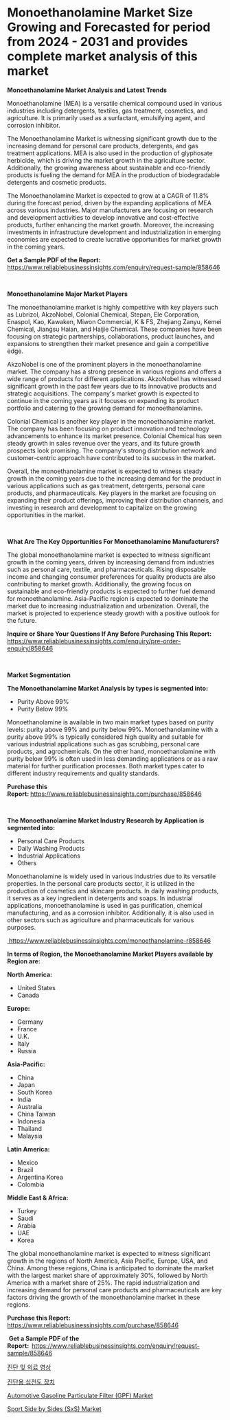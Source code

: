 <p><h1>Monoethanolamine Market Size Growing and Forecasted for period from 2024 - 2031 and provides complete market analysis of this market</h1></p><p><strong>Monoethanolamine Market Analysis and Latest Trends</strong></p>
<p><p>Monoethanolamine (MEA) is a versatile chemical compound used in various industries including detergents, textiles, gas treatment, cosmetics, and agriculture. It is primarily used as a surfactant, emulsifying agent, and corrosion inhibitor.</p><p>The Monoethanolamine Market is witnessing significant growth due to the increasing demand for personal care products, detergents, and gas treatment applications. MEA is also used in the production of glyphosate herbicide, which is driving the market growth in the agriculture sector. Additionally, the growing awareness about sustainable and eco-friendly products is fueling the demand for MEA in the production of biodegradable detergents and cosmetic products.</p><p>The Monoethanolamine Market is expected to grow at a CAGR of 11.8% during the forecast period, driven by the expanding applications of MEA across various industries. Major manufacturers are focusing on research and development activities to develop innovative and cost-effective products, further enhancing the market growth. Moreover, the increasing investments in infrastructure development and industrialization in emerging economies are expected to create lucrative opportunities for market growth in the coming years.</p></p>
<p><strong>Get a Sample PDF of the Report:&nbsp;</strong> <a href="https://www.reliablebusinessinsights.com/enquiry/request-sample/858646">https://www.reliablebusinessinsights.com/enquiry/request-sample/858646</a></p>
<p>&nbsp;</p>
<p><strong>Monoethanolamine Major Market Players</strong></p>
<p><p>The monoethanolamine market is highly competitive with key players such as Lubrizol, AkzoNobel, Colonial Chemical, Stepan, Ele Corporation, Enaspol, Kao, Kawaken, Miwon Commercial, K & FS, Zhejiang Zanyu, Kemei Chemical, Jiangsu Haian, and Haijie Chemical. These companies have been focusing on strategic partnerships, collaborations, product launches, and expansions to strengthen their market presence and gain a competitive edge.</p><p>AkzoNobel is one of the prominent players in the monoethanolamine market. The company has a strong presence in various regions and offers a wide range of products for different applications. AkzoNobel has witnessed significant growth in the past few years due to its innovative products and strategic acquisitions. The company's market growth is expected to continue in the coming years as it focuses on expanding its product portfolio and catering to the growing demand for monoethanolamine.</p><p>Colonial Chemical is another key player in the monoethanolamine market. The company has been focusing on product innovation and technology advancements to enhance its market presence. Colonial Chemical has seen steady growth in sales revenue over the years, and its future growth prospects look promising. The company's strong distribution network and customer-centric approach have contributed to its success in the market.</p><p>Overall, the monoethanolamine market is expected to witness steady growth in the coming years due to the increasing demand for the product in various applications such as gas treatment, detergents, personal care products, and pharmaceuticals. Key players in the market are focusing on expanding their product offerings, improving their distribution channels, and investing in research and development to capitalize on the growing opportunities in the market.</p></p>
<p>&nbsp;</p>
<p><strong>What Are The Key Opportunities For Monoethanolamine Manufacturers?</strong></p>
<p><p>The global monoethanolamine market is expected to witness significant growth in the coming years, driven by increasing demand from industries such as personal care, textile, and pharmaceuticals. Rising disposable income and changing consumer preferences for quality products are also contributing to market growth. Additionally, the growing focus on sustainable and eco-friendly products is expected to further fuel demand for monoethanolamine. Asia-Pacific region is expected to dominate the market due to increasing industrialization and urbanization. Overall, the market is projected to experience steady growth with a positive outlook for the future.</p></p>
<p><strong>Inquire or Share Your Questions If Any Before Purchasing This Report:</strong> <a href="https://www.reliablebusinessinsights.com/enquiry/pre-order-enquiry/858646">https://www.reliablebusinessinsights.com/enquiry/pre-order-enquiry/858646</a></p>
<p>&nbsp;</p>
<p><strong>Market Segmentation</strong></p>
<p><strong>The Monoethanolamine Market Analysis by types is segmented into:</strong></p>
<p><ul><li>Purity Above 99%</li><li>Purity Below 99%</li></ul></p>
<p><p>Monoethanolamine is available in two main market types based on purity levels: purity above 99% and purity below 99%. Monoethanolamine with a purity above 99% is typically considered high quality and suitable for various industrial applications such as gas scrubbing, personal care products, and agrochemicals. On the other hand, monoethanolamine with purity below 99% is often used in less demanding applications or as a raw material for further purification processes. Both market types cater to different industry requirements and quality standards.</p></p>
<p><strong>Purchase this Report:&nbsp;</strong><a href="https://www.reliablebusinessinsights.com/purchase/858646">https://www.reliablebusinessinsights.com/purchase/858646</a></p>
<p>&nbsp;</p>
<p><strong>The Monoethanolamine Market Industry Research by Application is segmented into:</strong></p>
<p><ul><li>Personal Care Products</li><li>Daily Washing Products</li><li>Industrial Applications</li><li>Others</li></ul></p>
<p><p>Monoethanolamine is widely used in various industries due to its versatile properties. In the personal care products sector, it is utilized in the production of cosmetics and skincare products. In daily washing products, it serves as a key ingredient in detergents and soaps. In industrial applications, monoethanolamine is used in gas purification, chemical manufacturing, and as a corrosion inhibitor. Additionally, it is also used in other sectors such as agriculture and pharmaceuticals for various purposes.</p></p>
<p><a href="https://www.reliablebusinessinsights.com/monoethanolamine-r858646">&nbsp;https://www.reliablebusinessinsights.com/monoethanolamine-r858646</a></p>
<p><strong>In terms of Region, the Monoethanolamine Market Players available by Region are:</strong></p>
<p>
    <p> <strong> North America: </strong>
        <ul>
            <li>United States</li>
            <li>Canada</li>
        </ul>
        </p> 
    <p> <strong> Europe: </strong>
        <ul>
            <li>Germany</li>
            <li>France</li>
            <li>U.K.</li>
            <li>Italy</li>
            <li>Russia</li>
        </ul>
        </p> 
    <p> <strong> Asia-Pacific: </strong>
        <ul>
            <li>China</li>
            <li>Japan</li>
            <li>South Korea</li>
            <li>India</li>
            <li>Australia</li>
            <li>China Taiwan</li>
            <li>Indonesia</li>
            <li>Thailand</li>
            <li>Malaysia</li>
        </ul>
        </p> 
    <p> <strong> Latin America: </strong>
        <ul>
            <li>Mexico</li>
            <li>Brazil</li>
            <li>Argentina Korea</li>
            <li>Colombia</li>
        </ul>
        </p> 
    <p> <strong> Middle East & Africa: </strong>
        <ul>
            <li>Turkey</li>
            <li>Saudi</li>
            <li>Arabia</li>
            <li>UAE</li>
            <li>Korea</li>
        </ul>
    </p>
    </p>
<p><p>The global monoethanolamine market is expected to witness significant growth in the regions of North America, Asia Pacific, Europe, USA, and China. Among these regions, China is anticipated to dominate the market with the largest market share of approximately 30%, followed by North America with a market share of 25%. The rapid industrialization and increasing demand for personal care products and pharmaceuticals are key factors driving the growth of the monoethanolamine market in these regions.</p></p>
<p><strong>Purchase this Report: </strong><a href="https://www.reliablebusinessinsights.com/purchase/858646">https://www.reliablebusinessinsights.com/purchase/858646</a></p>
<p>&nbsp;<strong>Get a Sample PDF of the Report:&nbsp;&nbsp;</strong><a href="https://www.reliablebusinessinsights.com/enquiry/request-sample/858646">https://www.reliablebusinessinsights.com/enquiry/request-sample/858646</a></p>
<p><strong></strong></p>
<p><p><a href="https://github.com/khytkeqagplkzqvh/Market-Research-Report-List-2/blob/main/2497934117641.md">진단 및 의료 영상</a></p><p><a href="https://github.com/bvubpqd5241630/Market-Research-Report-List-2/blob/main/7533344117640.md">진단용 심전도 장치</a></p><p><a href="https://github.com/sonuprakash1/Market-Research-Report-List-3/blob/main/automotive-gasoline-particulate-filter-gpf-market.md">Automotive Gasoline Particulate Filter (GPF) Market</a></p><p><a href="https://github.com/Whitneyboyettebo9kiw7yr13/Market-Research-Report-List-3/blob/main/sport-side-by-sides-sxs-market.md">Sport Side by Sides (SxS) Market</a></p></p>